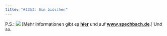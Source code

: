```yaml
---
title: "#1353: Ein bisschen"
---
```


P.S.:
<a href="http://www.fonflatter.de/bilder/ausstellung3/ausstellung_spechbach_s.png"><img src="http://www.fonflatter.de/bilder/ausstellung3/ausstellung_spechbach_sm.png"></a>
[Mehr Informationen gibt es <a href="http://www.fonflatter.de/ausstellung"><strong>hier</strong></a> und auf <a href="http://www.spechbach.de"><strong>www.spechbach.de</strong></a>.]
Und so.

